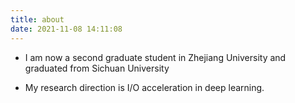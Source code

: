 ```yaml
---
title: about
date: 2021-11-08 14:11:08
---
```


- I am now a second graduate student in Zhejiang University and graduated from Sichuan University

- My research direction is I/O acceleration in deep learning.